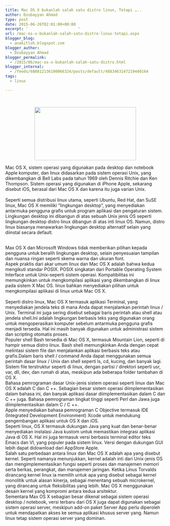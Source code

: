 ```yaml
---
title: Mac OS X bukanlah salah satu distro linux, Tetapi …..
author: Dzubayyan Ahmad
type: post
date: 2015-06-26T02:01:00+00:00
excerpt: '						'
url: /mac-os-x-bukanlah-salah-satu-distro-linux-tetapi.aspx
blogger_blog:
  - anakitloh.blogspot.com
blogger_author:
  - Dzubayyan Ahmad
blogger_permalink:
  - /2015/06/mac-os-x-bukanlah-salah-satu-distro.html
blogger_internal:
  - /feeds/688812136100066324/posts/default/4883463147219440164
tags:
  - linux

---
```

&nbsp;

<div style="clear: both; text-align: center;">
  <a style="margin-left: 1em; margin-right: 1em;" href="https://2.bp.blogspot.com/-ULenBCVbQq0/VYyyXUBZcHI/AAAAAAAAAjM/1onylRax3QA/s1600/promo_yosemite_2x-642x336.jpg"><img loading="lazy" decoding="async" src="https://2.bp.blogspot.com/-ULenBCVbQq0/VYyyXUBZcHI/AAAAAAAAAjM/1onylRax3QA/s320/promo_yosemite_2x-642x336.jpg" width="320" height="167" border="0" /></a>
</div>

<span lang="id"><span title="Both Mac OS X, the operating system used on Apple's desktop and notebook computers, and linux are based on the Unix operating system, which was developed at Bell Labs in 1969 by Dennis Ritchie and Ken Thompson.">Mac OS X, sistem operasi yang digunakan pada desktop dan notebook Apple komputer, dan linux didasarkan pada sistem operasi Unix, yang dikembangkan di Bell Labs pada tahun 1969 oleh Dennis Ritchie dan Ken Thompson. </span><span title="The operating system used on Apple's iPhones, now called iOS, is derived from Mac OS X and therefore also a Unix variant. ">Sistem operasi yang digunakan di iPhone Apple, sekarang disebut iOS, berasal dari Mac OS X dan karena itu juga varian Unix.</span></span>  
<span lang="id"><span title="The operating system used on Apple's iPhones, now called iOS, is derived from Mac OS X and therefore also a Unix variant. "><br /> </span><span title="Like all major linux distributions, such as Ubuntu, Red Hat, and SuSE linux, Mac OS X has a &quot;desktop environment&quot;, which provides a graphical user interface to application programs and system settings. ">Seperti semua distribusi linux utama, seperti Ubuntu, Red Hat, dan SuSE linux, Mac OS X memiliki &#8220;lingkungan desktop&#8221;, yang menyediakan antarmuka pengguna grafis untuk program aplikasi dan pengaturan sistem.</span><span title="This desktop environment is built on top of a Unix type OS just as the desktop environments of linux distros are built on top of the core linux OS."> </span></span>  
<span lang="id"><span title="This desktop environment is built on top of a Unix type OS just as the desktop environments of linux distros are built on top of the core linux OS.">Lingkungan desktop ini dibangun di atas sebuah Unix jenis OS seperti lingkungan desktop distro linux dibangun di atas inti linux OS. </span><span title="However, linux distros usually offer alternative desktop environments besides the one installed by default.">Namun, distro linux biasanya menawarkan lingkungan desktop alternatif selain yang diinstal secara default. </span></span>

<a name="more"></a>  
<span title="Max OS X and Microsoft Windows don't give users the option to switch desktop environments, other than minor look-and-feel adjustments such as color schemes and font size. ">Max OS X dan Microsoft Windows tidak memberikan pilihan kepada pengguna untuk beralih lingkungan desktop, selain penyesuaian tampilan dan nuansa ringan seperti skema warna dan ukuran font.</span><span title="The practical aspect of the common roots of linux and Mac OS X is that both follow the POSIX standard."> </span>  
<span title="The practical aspect of the common roots of linux and Mac OS X is that both follow the POSIX standard.">Aspek praktis dari akar umum linux dan Mac OS X adalah bahwa kedua mengikuti standar POSIX. </span><span title="POSIX stands for Portable Operating System Interface for Unix-like Operating Systems.">POSIX singkatan dari Portable Operating System Interface untuk Unix-seperti sistem operasi. </span><span title="This compatibility makes it possible to compile applications developed on linux on Mac OS X systems.">Kompatibilitas ini memungkinkan untuk mengkompilasi aplikasi yang dikembangkan di linux pada sistem X Mac OS. </span><span title="linux even provides options to compile applications on linux for Mac OS X. ">linux bahkan menyediakan pilihan untuk mengkompilasi aplikasi di linux untuk Mac OS X.</span>  
<span title="linux even provides options to compile applications on linux for Mac OS X. "><br /> </span><span title="Like linux distros, Mac OS X includes a Terminal application, which provides a text window in which you can run linux/Unix commands.">Seperti distro linux, Mac OS X termasuk aplikasi Terminal, yang menyediakan jendela teks di mana Anda dapat menjalankan perintah linux / Unix. </span><span title="This terminal is also often referred to as command line or shell or shell window. ">Terminal ini juga sering disebut sebagai baris perintah atau shell atau jendela shell.</span><span title="It's the text based environment that people used to operate computers before graphical user interface became available.">Ini adalah lingkungan berbasis teks yang digunakan orang untuk mengoperasikan komputer sebelum antarmuka pengguna grafis menjadi tersedia. </span><span title="It is still widely used for system administration and scripting automated processes. ">Hal ini masih banyak digunakan untuk administrasi sistem dan scripting otomatis proses.</span><span title="The popular Bash shell is available in Mac OS X, including Mountain Lion, as it is in pretty much all linux distributions."> </span>  
<span title="The popular Bash shell is available in Mac OS X, including Mountain Lion, as it is in pretty much all linux distributions.">Populer shell Bash tersedia di Mac OS X, termasuk Mountain Lion, seperti di hampir semua distro linux. </span><span title="The Bash shell enables you to quickly traverse the file system and start text based or graphical applications. ">Bash shell memungkinkan Anda dengan cepat melintasi sistem file dan menjalankan aplikasi berbasis teks atau grafis.</span><span title="In a shell/command line you can use all your basic linux/Unix and shell commands such as ls, cd, cat, and more.">Dalam baris shell / command Anda dapat menggunakan semua perintah dasar linux / Unix dan shell seperti ls, cd, kucing, dan banyak lagi. </span><span title="The file system is structured as in linux, with partitions/directories such as usr, var, etc, dev, and home at the top, although there are some additional folders in OS X. ">Sistem file terstruktur seperti di linux, dengan partisi / direktori seperti usr, var, dll, dev, dan rumah di atas, meskipun ada beberapa folder tambahan di OS X.</span><span title="The basic programming languages of Unix-type operating systems such as linux and Mac OS X are C and C++."> </span>  
<span title="The basic programming languages of Unix-type operating systems such as linux and Mac OS X are C and C++.">Bahasa pemrograman dasar Unix-jenis sistem operasi seperti linux dan Mac OS X adalah C dan C ++. </span><span title="Much of the operating system is implemented in these languages, and many basic applications are implemented in C and C++ as well.">Sebagian besar sistem operasi diimplementasikan dalam bahasa ini, dan banyak aplikasi dasar diimplementasikan dalam C dan C ++ juga. </span><span title="Higher level programming languages such as Perl and Java are also implemented in C/C++. ">Bahasa pemrograman tingkat tinggi seperti Perl dan Jawa juga diimplementasikan dalam C / C ++.</span><span title="Apple provides the Objective C programming language including the IDE (Integrated Development Environment) Xcode to support the development of applications for OS X and iOS. "> </span>  
<span title="Apple provides the Objective C programming language including the IDE (Integrated Development Environment) Xcode to support the development of applications for OS X and iOS. ">Apple menyediakan bahasa pemrograman C Objective termasuk IDE (Integrated Development Environment) Xcode untuk mendukung pengembangan aplikasi untuk OS X dan iOS.</span><span title="Like linux, OS X includes strong Java support and actually provides a custom Java installation to insure seamless integration of Java applications in OS X. It also includes terminal based versions of the text editors Emacs and VI, which are popular on linux systems."> </span>  
<span title="Like linux, OS X includes strong Java support and actually provides a custom Java installation to insure seamless integration of Java applications in OS X. It also includes terminal based versions of the text editors Emacs and VI, which are popular on linux systems.">Seperti linux, OS X termasuk dukungan Java yang kuat dan benar-benar menyediakan instalasi Java kustom untuk memastikan integrasi aplikasi Java di OS X. Hal ini juga termasuk versi berbasis terminal editor teks Emacs dan VI, yang populer pada sistem linux. </span><span title="Versions with more GUI support can be downloaded from Apple's AppStore. ">Versi dengan dukungan GUI lebih dapat didownload dari AppStore Apple.</span><span title="One of the differences between linux and Mac OS X is the so-called kernel."> </span>  
<span title="One of the differences between linux and Mac OS X is the so-called kernel.">Salah satu perbedaan antara linux dan Mac OS X adalah apa yang disebut kernel. </span><span title="As the name indicates, the kernel is the core of a Unix-type OS and implements functions such as process and memory management as well as file, device, and network management.">Seperti namanya menunjukkan, kernel adalah inti dari Unix-jenis OS dan mengimplementasikan fungsi seperti proses dan manajemen memori serta berkas, perangkat, dan manajemen jaringan. </span><span title="When Linus Torvalds designed the linux kernel he opted for what is referred to as a monolithic kernel for performance reasons, as opposed the a microkernel, which is designed for more flexibility.">Ketika Linus Torvalds dirancang kernel linux ia memilih untuk apa yang disebut sebagai kernel monolitik untuk alasan kinerja, sebagai menentang sebuah microkernel, yang dirancang untuk fleksibilitas yang lebih. </span><span title="Mac OS X uses a kernel design that compromises between these two architectures. ">Mac OS X menggunakan desain kernel yang kompromi antara kedua arsitektur.</span><span title="While Max OS X is mostly known as desktop/notebook operating system, recent versions of OS X can also be used as server operating system, although the add-on package Server App needs be acquired to get access to all the server specific applications."> </span>  
<span title="While Max OS X is mostly known as desktop/notebook operating system, recent versions of OS X can also be used as server operating system, although the add-on package Server App needs be acquired to get access to all the server specific applications.">Sementara Max OS X sebagian besar dikenal sebagai sistem operasi desktop / notebook, versi terbaru dari OS X juga dapat digunakan sebagai sistem operasi server, meskipun add-on paket Server App perlu diperoleh untuk mendapatkan akses ke semua aplikasi khusus server yang. </span><span title="linux however remains the dominant server operating system.">Namun linux tetap sistem operasi server yang dominan.</span>